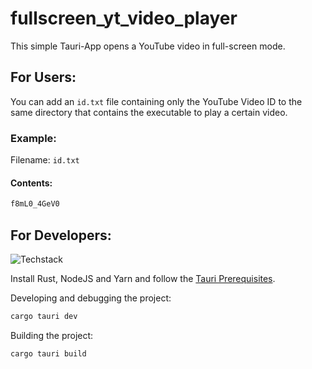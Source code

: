 # fullscreen_yt_video_player

This simple Tauri-App opens a YouTube video in full-screen mode.

## For Users:
You can add an `id.txt` file containing only the YouTube Video ID to the same directory that contains the executable to play a certain video.

### Example:
Filename: `id.txt`

#### Contents:
```txt
f8mL0_4GeV0
```

## For Developers:
![Techstack](https://skillicons.dev/icons?i=rust,vue,ts)

Install Rust, NodeJS and Yarn and follow the [Tauri Prerequisites](https://tauri.app/v1/guides/getting-started/prerequisites). 

Developing and debugging the project:
```sh
cargo tauri dev
```

Building the project:
```sh
cargo tauri build
```

